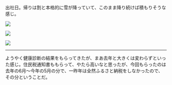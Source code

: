 出社日。帰りは割と本格的に雪が降っていて、このまま降り続けば積もりそうな感じ。

![](https://photos.apkas.net/medium/202503/20250304-G3000262.webp)

![](https://photos.apkas.net/medium/202503/20250304-G3000265.webp)

![](https://photos.apkas.net/medium/202503/20250304-G3000271.webp)

---

ようやく健康診断の結果をもらってきたが、まあ去年と大きくは変わらずといった感じ。住民税通知書ももらって、やたら高いなと思ったが、今回もらったのは去年の6月〜今年の5月の分で、一昨年は全然ふるさと納税をしなかったので、その分ということだ。
